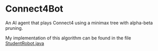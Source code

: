 # Connect4Bot
An AI agent that plays Connect4 using a minimax tree with alpha-beta pruning.

My implementation of this algorithm can be found in the file [StudentRobot.java](https://github.com/yousifman/Connect4Bot/blob/33ef67946099ae0e25b7431d1f0bbf69e2ef7a70/Connect4Bot/src/edu/ncsu/csc411/ps04/agent/StudentRobot.java)
